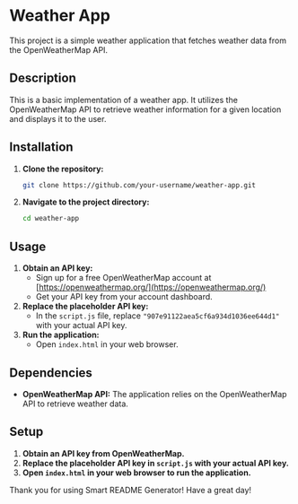 # Weather App

This project is a simple weather application that fetches weather data from the OpenWeatherMap API. 

## Description

This is a basic implementation of a weather app. It utilizes the OpenWeatherMap API to retrieve weather information for a given location and displays it to the user. 

## Installation

1. **Clone the repository:**
   ```bash
   git clone https://github.com/your-username/weather-app.git
   ```
2. **Navigate to the project directory:**
   ```bash
   cd weather-app
   ```

## Usage

1. **Obtain an API key:**
   - Sign up for a free OpenWeatherMap account at [https://openweathermap.org/](https://openweathermap.org/)
   - Get your API key from your account dashboard.
2. **Replace the placeholder API key:**
   - In the `script.js` file, replace `"907e91122aea5cf6a934d1036ee644d1"` with your actual API key.
3. **Run the application:**
   - Open `index.html` in your web browser.

## Dependencies

- **OpenWeatherMap API:** The application relies on the OpenWeatherMap API to retrieve weather data. 

## Setup

1.  **Obtain an API key from OpenWeatherMap.**
2.  **Replace the placeholder API key in `script.js` with your actual API key.**
3.  **Open `index.html` in your web browser to run the application.**

Thank you for using Smart README Generator! Have a great day! 
